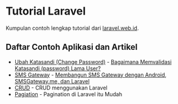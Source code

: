 # Tutorial Laravel

Kumpulan contoh lengkap tutorial dari [laravel.web.id](http://www.laravel.web.id).

## Daftar Contoh Aplikasi dan Artikel

- [Ubah Katasandi (Change Password)](https://github.com/arvernester/tutorial/tree/master/change-password) - [Bagaimana Memvalidasi Katasandi (password) Lama User?](http://laravel.web.id/tutorial/bagaimana-memvalidasi-katasandi-password-lama-user/)
- [SMS Gateway](https://github.com/arvernester/tutorial/tree/master/sms-gateway-me) - [Membangun SMS Gateway dengan Android, SMSGateway.me, dan Laravel](http://laravel.web.id/tutorial/membangun-sms-gateway-dengan-android-smsgateway-me-dan-laravel/)
- [CRUD](https://github.com/arvernester/tutorial/tree/master/CRUD) - CRUD menggunakan Laravel
- [Pagiation](https://github.com/arvernester/tutorial/tree/master/pagination) - Pagination di Laravel itu Mudah
